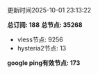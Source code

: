 更新时间2025-10-01 23:13:22

**总订阅: 188**
**总节点: 35268**
- vless节点: 9256
- hysteria2节点: 13

**google ping有效节点: 173**
